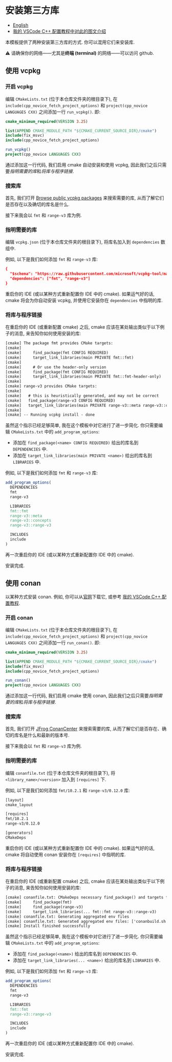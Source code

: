# 安装第三方库

- [English](请读我_安装第三方库.md)
- [我的 VSCode C++ 配置教程中对此的图文介绍](https://vscode-cpp-starter.readthedocs.io/third_party/index.html)

本模板提供了两种安装第三方库的方式. 你可以混用它们来安装库.

:warning: 请确保你的网络——尤其是**终端 (terminal)** 的网络——可以访问 github.

## 使用 vcpkg

### 开启 vcpkg

编辑 `CMakeLists.txt` (位于本仓库文件夹的根目录下), 在 `include(cpp_novice_fetch_project_options)` 和 `project(cpp_novice LANGUAGES CXX)` 之间添加一行 `run_vcpkg()`. 即:

```cmake
cmake_minimum_required(VERSION 3.25)

list(APPEND CMAKE_MODULE_PATH "${CMAKE_CURRENT_SOURCE_DIR}/cmake")
include(fix_msvc)
include(cpp_novice_fetch_project_options)

run_vcpkg()
project(cpp_novice LANGUAGES CXX)
```

通过添加这一行代码, 我们启用 cmake 自动安装和使用 vcpkg, 因此我们之后只需要*指明需要的库*和*将库与程序链接*.

### 搜索库

首先, 我们打开 [Browse public vcpkg packages](https://vcpkg.io/en/packages) 来搜索需要的库, 从而了解它们是否存在以及确切的库名是什么.

接下来我会以 `fmt` 和 `range-v3` 库为例.

### 指明需要的库

编辑 `vcpkg.json` (位于本仓库文件夹的根目录下), 将库名加入到 `dependencies` 数组中.

例如, 以下是我们如何添加 `fmt` 和 `range-v3` 库:

```cmake
{
  "$schema": "https://raw.githubusercontent.com/microsoft/vcpkg-tool/main/docs/vcpkg.schema.json",
  "dependencies": ["fmt", "range-v3"]
}
```

重启你的 IDE (或以某种方式重新配置你 IDE 中的 cmake). 如果运气好的话, cmake 将会为你自动安装 vcpkg, 并使用它安装你在 `dependencies` 中指明的库.

### 将库与程序链接

在重启你的 IDE (或重新配置 cmake) 之后, cmake 应该在某处输出类似于以下例子的消息, 来告知你如何使用安装的库:

```txt
[cmake] The package fmt provides CMake targets:
[cmake] 
[cmake]     find_package(fmt CONFIG REQUIRED)
[cmake]     target_link_libraries(main PRIVATE fmt::fmt)
[cmake] 
[cmake]     # Or use the header-only version
[cmake]     find_package(fmt CONFIG REQUIRED)
[cmake]     target_link_libraries(main PRIVATE fmt::fmt-header-only)
[cmake] 
[cmake] range-v3 provides CMake targets:
[cmake] 
[cmake]   # this is heuristically generated, and may not be correct
[cmake]   find_package(range-v3 CONFIG REQUIRED)
[cmake]   target_link_libraries(main PRIVATE range-v3::meta range-v3::concepts range-v3::range-v3)
[cmake] 
[cmake] -- Running vcpkg install - done
```

虽然这个指示已经足够简单, 我在这个模板中对它进行了进一步简化. 你只需要编辑 `CMakeLists.txt` 中的 `add_program_options`:

- 添加在 `find_package(<name> CONFIG REQUIRED)` 给出的库名到 `DEPENDENCIES` 中.
- 添加在 `target_link_libraries(main PRIVATE <name>)` 给出的库名到 `LIBRARIES` 中.

例如, 以下是我们如何添加 `fmt` 和 `range-v3` 库:

```cmake
add_program_options(
  DEPENDENCIES
  fmt
  range-v3

  LIBRARIES
  fmt::fmt
  range-v3::meta
  range-v3::concepts
  range-v3::range-v3

  INCLUDES
  include
)
```

再一次重启你的 IDE (或以某种方式重新配置你 IDE 中的 cmake).

安装完成.

## 使用 conan

以某种方式安装 conan. 例如, 你可以从[官网](https://conan.io/downloads)下载它, 或参考 [我的 VSCode C++ 配置教程](https://vscode-cpp-starter.readthedocs.io/).

### 开启 conan

编辑 `CMakeLists.txt` (位于本仓库文件夹的根目录下), 在 `include(cpp_novice_fetch_project_options)` 和 `project(cpp_novice LANGUAGES CXX)` 之间添加一行 `run_conan()`. 即:

```cmake
cmake_minimum_required(VERSION 3.25)

list(APPEND CMAKE_MODULE_PATH "${CMAKE_CURRENT_SOURCE_DIR}/cmake")
include(fix_msvc)
include(cpp_novice_fetch_project_options)

run_conan()
project(cpp_novice LANGUAGES CXX)
```

通过添加这一行代码, 我们启用 cmake 使用 conan, 因此我们之后只需要*指明需要的库*和*将库与程序链接*.

### 搜索库

首先, 我们打开 [JFrog ConanCenter](https://conan.io/center) 来搜索需要的库, 从而了解它们是否存在、确切的库名是什么和最新的版本号.

接下来我会以 `fmt` 和 `range-v3` 库为例.

### 指明需要的库

编辑 `conanfile.txt` (位于本仓库文件夹的根目录下), 将 `<library_name>/<version>` 加入到 `[requires]` 下.

例如, 以下是我们如何添加 `fmt/10.2.1` 和 `range-v3/0.12.0` 库:

```txt
[layout]
cmake_layout

[requires]
fmt/10.2.1
range-v3/0.12.0

[generators]
CMakeDeps
```

重启你的 IDE (或以某种方式重新配置你 IDE 中的 cmake). 如果运气好的话, cmake 将自动使用 conan 安装你在 `[requires]` 中指明的库.

### 将库与程序链接

在重启你的 IDE (或重新配置 cmake) 之后, cmake 应该在某处输出类似于以下例子的消息, 来告知你如何使用安装的库:

```txt
[cmake] conanfile.txt: CMakeDeps necessary find_package() and targets for your CMakeLists.txt
[cmake]     find_package(fmt)
[cmake]     find_package(range-v3)
[cmake]     target_link_libraries(... fmt::fmt range-v3::range-v3)
[cmake] conanfile.txt: Generating aggregated env files
[cmake] conanfile.txt: Generated aggregated env files: ['conanbuild.sh', 'conanrun.sh']
[cmake] Install finished successfully
```

虽然这个指示已经足够简单, 我在这个模板中对它进行了进一步简化. 你只需要编辑 `CMakeLists.txt` 中的 `add_program_options`:

- 添加在 `find_package(<name>)` 给出的库名到 `DEPENDENCIES` 中.
- 添加在 `target_link_libraries(... <name>)` 给出的库名到 `LIBRARIES` 中.

例如, 以下是我们如何添加 `fmt` 和 `range-v3` 库:

```cmake
add_program_options(
  DEPENDENCIES
  fmt
  range-v3

  LIBRARIES
  fmt::fmt
  range-v3::range-v3

  INCLUDES
  include
)
```

再一次重启你的 IDE (或以某种方式重新配置你 IDE 中的 cmake).

安装完成.
